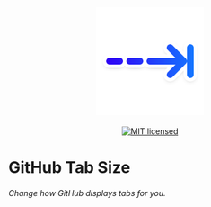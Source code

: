 <p align="center">
	<img width=192px src="Assets/Icon.png" /><br><br>
	<a href="./LICENSE">
		<img alt="MIT licensed" src="https://img.shields.io/badge/license-MIT-blue.svg" />
	</a>
</p>

# GitHub Tab Size

###### Change how GitHub displays tabs for you.

